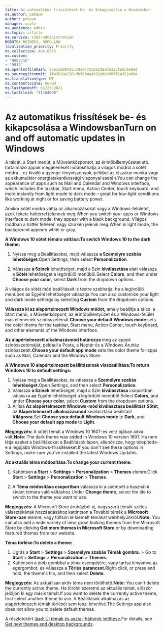 ```yaml
---
title: Az automatikus frissítések be- és kikapcsolása a Windowsban
ms.author: pebaum
author: pebaum
manager: scotv
ms.audience: Admin
ms.topic: article
ms.service: o365-administration
ROBOTS: NOINDEX, NOFOLLOW
localization_priority: Priority
ms.collection: Adm_O365
ms.custom:
- "9005716"
- "9932"
ms.openlocfilehash: 56e1ce994353c83d4735682daada233faa5ae8ad
ms.sourcegitcommit: 1f43598a726cdb9904aa501eb8db87f143020d9e
ms.translationtype: MT
ms.contentlocale: hu-HU
ms.lasthandoff: 03/23/2021
ms.locfileid: "51404690"
---
```

# <a name="turn-on-and-off-automatic-updates-in-windows"></a><span data-ttu-id="cc530-102">Az automatikus frissítések be- és kikapcsolása a Windowsban</span><span class="sxs-lookup"><span data-stu-id="cc530-102">Turn on and off automatic updates in Windows</span></span>

<span data-ttu-id="cc530-103">A tálcát, a Start menüt, a Műveletközpontot, az érintőbillentyűzetet stb. tartalmazó appok megjelenését módosíthatja a világos módról a sötét módra – ez kiváló a gyenge fényviszonyok, például az éjszakai munka vagy az akkumulátor energiatakarékossági viszonyai esetén.</span><span class="sxs-lookup"><span data-stu-id="cc530-103">You can change the appearance of apps such as Mail and Calendar and Windows interface, which includes the taskbar, Start menu, Action Center, touch keyboard, and more instantly from light mode to dark mode – great for low-light conditions like working at night or for saving battery power.</span></span>  

<span data-ttu-id="cc530-104">Amikor sötét módra váltja az alkalmazásokat vagy a Windows-felületet, azok fekete háttérrel jelennek meg.</span><span class="sxs-lookup"><span data-stu-id="cc530-104">When you switch your apps or Windows interface to dark mode, they appear with a black background.</span></span> <span data-ttu-id="cc530-105">Világos módban a háttér fehéren vagy szürkén jelenik meg.</span><span class="sxs-lookup"><span data-stu-id="cc530-105">When in light mode, the background appears white or gray.</span></span>
 
<span data-ttu-id="cc530-106">**A Windows 10 sötét témára váltása:**</span><span class="sxs-lookup"><span data-stu-id="cc530-106">**To switch Windows 10 to the dark theme:**</span></span>

1. <span data-ttu-id="cc530-107">Nyissa meg a Beállításokat, majd válassza **a Személyre szabás lehetőséget.**</span><span class="sxs-lookup"><span data-stu-id="cc530-107">Open Settings, then select **Personalization**.</span></span>
  
1. <span data-ttu-id="cc530-108">Válassza **a Színek** lehetőséget, majd a Szín **kiválasztása** alatt válassza a **Sötét** lehetőséget a legördülő menüből.</span><span class="sxs-lookup"><span data-stu-id="cc530-108">Select **Colors**, and then under **Choose your color**, select **Dark** from the dropdown options.</span></span>

<span data-ttu-id="cc530-109">A világos és sötét mód beállításait  is testre szabhatja, ha a legördülő menüben az Egyéni lehetőséget választja.</span><span class="sxs-lookup"><span data-stu-id="cc530-109">You can also customize your light and dark mode settings by selecting **Custom** from the dropdown options.</span></span>

<span data-ttu-id="cc530-110">**Válassza ki az alapértelmezett Windows módot,** amely beállítja a tálca, a Start menü, a Műveletközpont, az érintőbillentyűzet és a Windows-felület más elemeinek színösszetémát.</span><span class="sxs-lookup"><span data-stu-id="cc530-110">**Choose your default Windows mode** sets the color theme for the taskbar, Start menu, Action Center, touch keyboard, and other elements of the Windows interface.</span></span>  

<span data-ttu-id="cc530-111">**Az alapértelmezett alkalmazásmód határozza** meg az appok színösszetémáját, például a Posta, a Naptár és a Windows Áruház színösszetét.</span><span class="sxs-lookup"><span data-stu-id="cc530-111">**Choose your default app mode** sets the color theme for apps such as Mail, Calendar and the Windows Store.</span></span>
 
<span data-ttu-id="cc530-112">**A Windows 10 alapértelmezett beállításainak visszaállítása:**</span><span class="sxs-lookup"><span data-stu-id="cc530-112">**To return Windows 10 to default settings:**</span></span>

1. <span data-ttu-id="cc530-113">Nyissa meg a Beállításokat, és válassza a **Személyre szabás lehetőséget.**</span><span class="sxs-lookup"><span data-stu-id="cc530-113">Open Settings, and then select **Personalization**.</span></span>  
1. <span data-ttu-id="cc530-114">Válassza **a Színek** lehetőséget, majd a Szín **kiválasztása** csoportban válassza **az** Egyéni lehetőséget a legördülő menüből.</span><span class="sxs-lookup"><span data-stu-id="cc530-114">Select **Colors**, and under **Choose your color**, select **Custom** from the dropdown options.</span></span>  
1. <span data-ttu-id="cc530-115">Állítsa **Az alapértelmezett Windows-mód kiválasztása beállítást** **Sötét**, az **Alapértelmezett alkalmazásmód** kiválasztása beállítást **Világosra.**</span><span class="sxs-lookup"><span data-stu-id="cc530-115">Set **Choose your default Windows mode** to **Dark**, and **Choose your default app mode** to **Light**.</span></span>

<span data-ttu-id="cc530-116">**Megjegyzés:** A sötét témát a Windows 10 1607-es verziójában adva volt.</span><span class="sxs-lookup"><span data-stu-id="cc530-116">**Note:** The dark theme was added in Windows 10 version 1607.</span></span> <span data-ttu-id="cc530-117">Ha nem látja ezeket a beállításokat a Beállítások lapon, ellenőrizze, hogy telepítette-e a legújabb Windows-frissítéseket.</span><span class="sxs-lookup"><span data-stu-id="cc530-117">If you don't see these options in Settings, make sure you've installed the latest Windows Updates.</span></span>

<span data-ttu-id="cc530-118">**Az aktuális téma módosítása:**</span><span class="sxs-lookup"><span data-stu-id="cc530-118">**To change your current theme:**</span></span>

1. <span data-ttu-id="cc530-119">Kattintson **a Start**  >  **Settings**  >  **Personalization**  >  **Themes** elemre.</span><span class="sxs-lookup"><span data-stu-id="cc530-119">Click **Start** > **Settings** > **Personalization** > **Themes**.</span></span>  

1. <span data-ttu-id="cc530-120">A **Téma módosítása csoportban** válassza ki a csempét a használni kívánt témára való váltáshoz.</span><span class="sxs-lookup"><span data-stu-id="cc530-120">Under **Change theme**, select the tile to switch to the theme you want to use.</span></span> 

<span data-ttu-id="cc530-121">**Megjegyzés:** A Microsoft Store áruházból új, nagyszerű témák széles választékának hozzáadásához kattintson a További témák a **Microsoft Store-ban** elemre, vagy töltsön le kiemelt témákat webhelyünkről.</span><span class="sxs-lookup"><span data-stu-id="cc530-121">**Note:** You can also add a wide variety of new, great looking themes from the Microsoft Store by clicking **Get more themes in Microsoft Store** or by downloading featured themes from our website.</span></span>

<span data-ttu-id="cc530-122">**Téma törlése:**</span><span class="sxs-lookup"><span data-stu-id="cc530-122">**To delete a theme:**</span></span>

1. <span data-ttu-id="cc530-123">Ugrás a **Start**  >  **Settings**  >  **Személyre szabás Témák gombra.**  >  </span><span class="sxs-lookup"><span data-stu-id="cc530-123">Go to **Start** > **Settings** > **Personalization** > **Themes**.</span></span> 
1. <span data-ttu-id="cc530-124">Kattintson a jobb gombbal a téma csempéjére, vagy tartsa lenyomva az egérgombot, és válassza a **Törlés parancsot.**</span><span class="sxs-lookup"><span data-stu-id="cc530-124">Right-click, or press and hold, the theme's tile, and then select **Delete**.</span></span> 

<span data-ttu-id="cc530-125">**Megjegyzés:** Az aktuálisan aktív téma nem törölhető.</span><span class="sxs-lookup"><span data-stu-id="cc530-125">**Note:** You can't delete the currently active theme.</span></span> <span data-ttu-id="cc530-126">Ha törölni szeretné az aktuális témát, először jelöljön ki egy másik témát.</span><span class="sxs-lookup"><span data-stu-id="cc530-126">If you want to delete the currently active theme, first select another theme to use.</span></span> <span data-ttu-id="cc530-127">A Beállítások alkalmazás az alapértelmezett témák törlését sem teszi lehetővé.</span><span class="sxs-lookup"><span data-stu-id="cc530-127">The Settings app also does not allow you to delete default themes.</span></span>

<span data-ttu-id="cc530-128">A részletekért [lásd: Új témák és asztali hátterek letöltése.](https://support.microsoft.com/windows/get-new-themes-and-desktop-backgrounds-09e3e0a6-02e3-5ecd-22a1-5d048e3cb0d3)</span><span class="sxs-lookup"><span data-stu-id="cc530-128">For details, see [Get new themes and desktop backgrounds](https://support.microsoft.com/windows/get-new-themes-and-desktop-backgrounds-09e3e0a6-02e3-5ecd-22a1-5d048e3cb0d3).</span></span>

